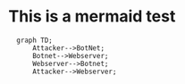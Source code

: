 # This is a mermaid test
```mermaid
  graph TD;
      Attacker-->BotNet;
      Botnet-->Webserver;
      Webserver-->Botnet;
      Attacker-->Webserver;
```
